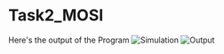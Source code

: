 # Task2_MOSI
Here's the output of the Program
![Simulation](https://user-images.githubusercontent.com/46711970/77816107-a6241300-70f2-11ea-83d5-b2c3fd7f9129.PNG)
![Output](https://user-images.githubusercontent.com/46711970/77816109-aa503080-70f2-11ea-9865-495cce9998b7.PNG)
